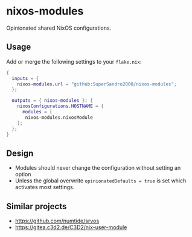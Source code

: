 # nixos-modules

Opinionated shared NixOS configurations.

## Usage

Add or merge the following settings to your `flake.nix`:

```nix
{
  inputs = {
    nixos-modules.url = "github:SuperSandro2000/nixos-modules";
  };

  outputs = { nixos-modules }: {
    nixosConfigurations.HOSTNAME = {
      modules = [
       nixos-modules.nixosModule
    ];
  };
}
```

## Design

* Modules should never change the configuration without setting an option
* Unless the global overwrite ``opinionatedDefaults = true`` is set which activates most settings.

## Similar projects

* https://github.com/numtide/srvos
* https://gitea.c3d2.de/C3D2/nix-user-module
